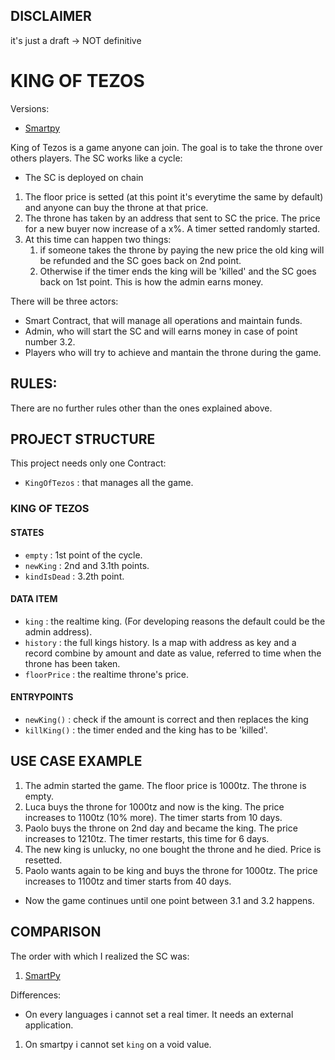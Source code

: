 ## DISCLAIMER

it's just a draft -> NOT definitive 


# KING OF TEZOS
Versions:
- [Smartpy](https://github.com/TheMastro-11/LearningTezos/blob/contracts/KingOfTezos/SmartPy/README.md)

King of Tezos is a game anyone can join.
The goal is to take the throne over others players.
The SC works like a cycle:
- The SC is deployed on chain
1. The floor price is setted (at this point it's everytime the same by default) and anyone can buy the throne at that price.
2. The throne has taken by an address that sent to SC the price. The price for a new buyer now increase of a x%. A timer setted randomly started.
3. At this time can happen two things:
    1. if someone takes the throne by paying the new price the old king will be refunded and the SC goes back on 2nd point. 
    2. Otherwise if the timer ends the king will be 'killed' and the SC goes back on 1st point. This is how the admin earns money.

There will be three actors:

- Smart Contract, that will manage all operations and maintain funds.
- Admin, who will start the SC and will earns money in case of point number 3.2.
- Players who will try to achieve and mantain the throne during the game.

  
## RULES:
There are no further rules other than the ones explained above.

## PROJECT STRUCTURE
This project needs only one Contract:
- `KingOfTezos` : that manages all the game.


### KING OF TEZOS

#### STATES
- `empty` : 1st point of the cycle.
- `newKing` : 2nd and 3.1th points.
- `kindIsDead` : 3.2th point.


#### DATA ITEM
- `king` : the realtime king. (For developing reasons the default could be the admin address). 
- `history` : the full kings history. Is a map with address as key and a record combine by amount and date as value, referred to time when the throne has been taken.
- `floorPrice` : the realtime throne's price.


#### ENTRYPOINTS
- `newKing()` : check if the amount is correct and then replaces the king
- `killKing()` : the timer ended and the king has to be 'killed'.


## USE CASE EXAMPLE
1. The admin started the game. The floor price is 1000tz. The throne is empty.
2. Luca buys the throne for 1000tz and now is the king. The price increases to 1100tz (10% more). The timer starts from 10 days.
3. Paolo buys the throne on 2nd day and became the king. The price increases to 1210tz. The timer restarts, this time for 6 days.
4. The new king is unlucky, no one bought the throne and he died. Price is resetted.
5. Paolo wants again to be king and buys the throne for 1000tz. The price increases to 1100tz and timer starts from 40 days.
- Now the game continues until one point between 3.1 and 3.2 happens.


## COMPARISON
The order with which I realized the SC was:
1. [SmartPy](https://github.com/TheMastro-11/LearningTezos/blob/contracts/KingOfTezos/SmartPy/King%20of%20Tezos.py)

Differences:
- On every languages i cannot set a real timer. It needs an external application.
1. On smartpy i cannot set `king` on a void value.

